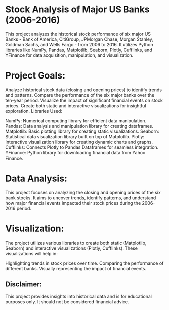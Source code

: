 # Stock Analysis of Major US Banks (2006-2016)

This project analyzes the historical stock performance of six major US Banks - Bank of America, CitiGroup, JPMorgan Chase, Morgan Stanley, Goldman Sachs, and Wells Fargo - from 2006 to 2016. It utilizes Python libraries like NumPy, Pandas, Matplotlib, Seaborn, Plotly, Cufflinks, and YFinance for data acquisition, manipulation, and visualization.

# Project Goals:

Analyze historical stock data (closing and opening prices) to identify trends and patterns.
Compare the performance of the six major banks over the ten-year period.
Visualize the impact of significant financial events on stock prices.
Create both static and interactive visualizations for insightful exploration.
Libraries Used:

  NumPy: Numerical computing library for efficient data manipulation.
  Pandas: Data analysis and manipulation library for creating dataframes.
  Matplotlib: Basic plotting library for creating static visualizations.
  Seaborn: Statistical data visualization library built on top of Matplotlib.
  Plotly: Interactive visualization library for creating dynamic charts and graphs.
  Cufflinks: Connects Plotly to Pandas Dataframes for seamless integration.
  YFinance: Python library for downloading financial data from Yahoo Finance.

# Data Analysis:

This project focuses on analyzing the closing and opening prices of the six bank stocks. It aims to uncover trends, identify patterns, and understand how major financial events impacted their stock prices during the 2006-2016 period.

# Visualization:

The project utilizes various libraries to create both static (Matplotlib, Seaborn) and interactive visualizations (Plotly, Cufflinks). These visualizations will help in:

Highlighting trends in stock prices over time.
Comparing the performance of different banks.
Visually representing the impact of financial events.

## Disclaimer:

This project provides insights into historical data and is for educational purposes only. It should not be considered financial advice.
